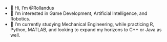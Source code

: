 - 👋 Hi, I’m @Rollandus
- 👀 I’m interested in Game Development, Artificial Intelligence, and Robotics.
- 🌱 I’m currently studying Mechanical Engineering, while practicing R, Python, MATLAB, and looking to expand my horizons to C++ or Java as well.

<!---
Rollandus/Rollandus is a ✨ special ✨ repository because its `README.md` (this file) appears on your GitHub profile.
You can click the Preview link to take a look at your changes.
--->
